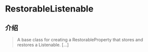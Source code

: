 # RestorableListenable

## 介绍

> A base class for creating a RestorableProperty that stores and restores a Listenable. [...]
